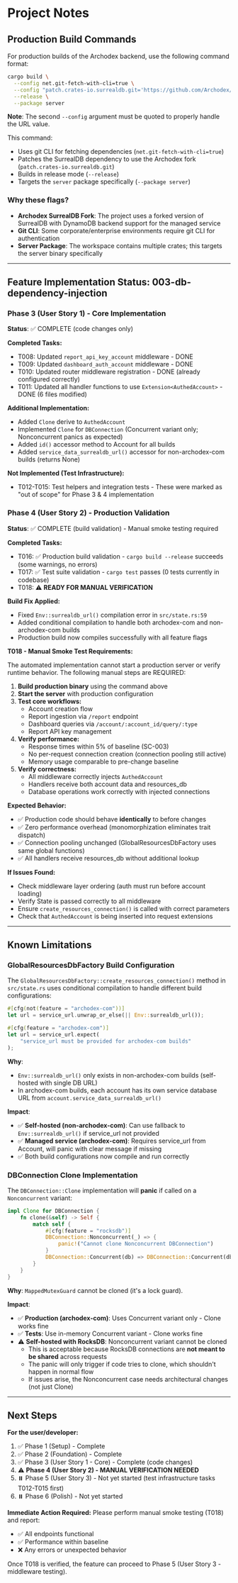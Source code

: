 # Project Notes

## Production Build Commands

For production builds of the Archodex backend, use the following command format:

```bash
cargo build \
  --config net.git-fetch-with-cli=true \
  --config "patch.crates-io.surrealdb.git='https://github.com/Archodex/surrealdb.git'" \
  --release \
  --package server
```

**Note**: The second `--config` argument must be quoted to properly handle the URL value.

This command:
- Uses git CLI for fetching dependencies (`net.git-fetch-with-cli=true`)
- Patches the SurrealDB dependency to use the Archodex fork (`patch.crates-io.surrealdb.git`)
- Builds in release mode (`--release`)
- Targets the `server` package specifically (`--package server`)

### Why these flags?

- **Archodex SurrealDB Fork**: The project uses a forked version of SurrealDB with DynamoDB backend support for the managed service
- **Git CLI**: Some corporate/enterprise environments require git CLI for authentication
- **Server Package**: The workspace contains multiple crates; this targets the server binary specifically

---

## Feature Implementation Status: 003-db-dependency-injection

### Phase 3 (User Story 1) - Core Implementation
**Status**: ✅ COMPLETE (code changes only)

**Completed Tasks:**
- T008: Updated `report_api_key_account` middleware - DONE
- T009: Updated `dashboard_auth_account` middleware - DONE
- T010: Updated router middleware registration - DONE (already configured correctly)
- T011: Updated all handler functions to use `Extension<AuthedAccount>` - DONE (6 files modified)

**Additional Implementation:**
- Added `Clone` derive to `AuthedAccount`
- Implemented `Clone` for `DBConnection` (Concurrent variant only; Nonconcurrent panics as expected)
- Added `id()` accessor method to Account for all builds
- Added `service_data_surrealdb_url()` accessor for non-archodex-com builds (returns None)

**Not Implemented (Test Infrastructure):**
- T012-T015: Test helpers and integration tests - These were marked as "out of scope" for Phase 3 & 4 implementation

### Phase 4 (User Story 2) - Production Validation
**Status**: ✅ COMPLETE (build validation) - Manual smoke testing required

**Completed Tasks:**
- T016: ✅ Production build validation - `cargo build --release` succeeds (some warnings, no errors)
- T017: ✅ Test suite validation - `cargo test` passes (0 tests currently in codebase)
- T018: ⚠️ **READY FOR MANUAL VERIFICATION**

**Build Fix Applied:**
- Fixed `Env::surrealdb_url()` compilation error in `src/state.rs:59`
- Added conditional compilation to handle both archodex-com and non-archodex-com builds
- Production build now compiles successfully with all feature flags

**T018 - Manual Smoke Test Requirements:**

The automated implementation cannot start a production server or verify runtime behavior. The following manual steps are REQUIRED:

1. **Build production binary** using the command above
2. **Start the server** with production configuration
3. **Test core workflows:**
   - Account creation flow
   - Report ingestion via `/report` endpoint
   - Dashboard queries via `/account/:account_id/query/:type`
   - Report API key management
4. **Verify performance:**
   - Response times within 5% of baseline (SC-003)
   - No per-request connection creation (connection pooling still active)
   - Memory usage comparable to pre-change baseline
5. **Verify correctness:**
   - All middleware correctly injects `AuthedAccount`
   - Handlers receive both account data and resources_db
   - Database operations work correctly with injected connections

**Expected Behavior:**
- ✅ Production code should behave **identically** to before changes
- ✅ Zero performance overhead (monomorphization eliminates trait dispatch)
- ✅ Connection pooling unchanged (GlobalResourcesDbFactory uses same global functions)
- ✅ All handlers receive resources_db without additional lookup

**If Issues Found:**
- Check middleware layer ordering (auth must run before account loading)
- Verify State is passed correctly to all middleware
- Ensure `create_resources_connection()` is called with correct parameters
- Check that `AuthedAccount` is being inserted into request extensions

---

## Known Limitations

### GlobalResourcesDbFactory Build Configuration

The `GlobalResourcesDbFactory::create_resources_connection()` method in `src/state.rs` uses conditional compilation to handle different build configurations:

```rust
#[cfg(not(feature = "archodex-com"))]
let url = service_url.unwrap_or_else(|| Env::surrealdb_url());

#[cfg(feature = "archodex-com")]
let url = service_url.expect(
    "service_url must be provided for archodex-com builds"
);
```

**Why**:
- `Env::surrealdb_url()` only exists in non-archodex-com builds (self-hosted with single DB URL)
- In archodex-com builds, each account has its own service database URL from `account.service_data_surrealdb_url()`

**Impact**:
- ✅ **Self-hosted (non-archodex-com)**: Can use fallback to `Env::surrealdb_url()` if service_url not provided
- ✅ **Managed service (archodex-com)**: Requires service_url from Account, will panic with clear message if missing
- ✅ Both build configurations now compile and run correctly

### DBConnection Clone Implementation

The `DBConnection::Clone` implementation will **panic** if called on a `Nonconcurrent` variant:

```rust
impl Clone for DBConnection {
    fn clone(&self) -> Self {
        match self {
            #[cfg(feature = "rocksdb")]
            DBConnection::Nonconcurrent(_) => {
                panic!("Cannot clone Nonconcurrent DBConnection")
            }
            DBConnection::Concurrent(db) => DBConnection::Concurrent(db.clone()),
        }
    }
}
```

**Why**: `MappedMutexGuard` cannot be cloned (it's a lock guard).

**Impact**:
- ✅ **Production (archodex-com)**: Uses Concurrent variant only - Clone works fine
- ✅ **Tests**: Use in-memory Concurrent variant - Clone works fine
- ⚠️ **Self-hosted with RocksDB**: Nonconcurrent variant cannot be cloned
  - This is acceptable because RocksDB connections are **not meant to be shared** across requests
  - The panic will only trigger if code tries to clone, which shouldn't happen in normal flow
  - If issues arise, the Nonconcurrent case needs architectural changes (not just Clone)

---

## Next Steps

**For the user/developer:**

1. ✅ Phase 1 (Setup) - Complete
2. ✅ Phase 2 (Foundation) - Complete
3. ✅ Phase 3 (User Story 1 - Core) - Complete (code changes)
4. ⚠️ **Phase 4 (User Story 2) - MANUAL VERIFICATION NEEDED**
5. ⏸️ Phase 5 (User Story 3) - Not yet started (test infrastructure tasks T012-T015 first)
6. ⏸️ Phase 6 (Polish) - Not yet started

**Immediate Action Required:**
Please perform manual smoke testing (T018) and report:
- ✅ All endpoints functional
- ✅ Performance within baseline
- ❌ Any errors or unexpected behavior

Once T018 is verified, the feature can proceed to Phase 5 (User Story 3 - middleware testing).
